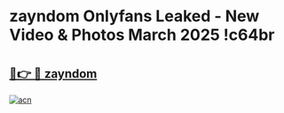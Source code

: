 # zayndom Onlyfans Leaked - New Video & Photos March 2025 !c64br

# <h2><a href="https://r96kt0.iuczelnia.edu.pl?title=zayndom&ref=c64br">🔗👉 🔴 zayndom</a></h2>

[![acn](https://github.com/user-attachments/assets/0f9c940e-d8b0-45ae-aac7-cd30a18b3e1c)](https://r96kt0.iuczelnia.edu.pl?title=zayndom&ref=c64br)

